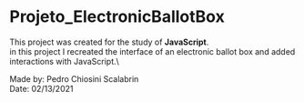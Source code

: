 # Projeto_ElectronicBallotBox
This project was created for the study of **JavaScript**.\
in this project I recreated the interface of an electronic ballot box and added interactions with JavaScript.\

Made by: Pedro Chiosini Scalabrin\
Date: 02/13/2021